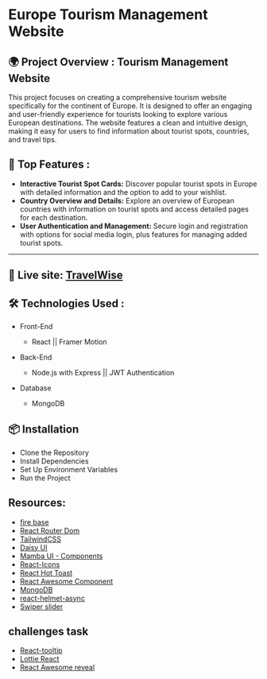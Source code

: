 # Europe Tourism Management Website

## 🌍 Project Overview : Tourism Management Website

This project focuses on creating a comprehensive tourism website specifically for the continent of Europe. It is designed to offer an engaging and user-friendly experience for tourists looking to explore various European destinations. The website features a clean and intuitive design, making it easy for users to find information about tourist spots, countries, and travel tips.

## 📖 Top Features :
- **Interactive Tourist Spot Cards:** Discover popular tourist spots in Europe with detailed information and the option to add to your wishlist.
- **Country Overview and Details:** Explore an overview of European countries with information on tourist spots and access detailed pages for each destination.
- **User Authentication and Management:** Secure login and registration with options for social media login, plus features for managing added tourist spots.
---

## 🚀 Live site: [TravelWise](https://tourism-management-b5a11.web.app/)

## 🛠️ Technologies Used :
- Front-End
  - React || Framer Motion
  
- Back-End
  - Node.js with Express || JWT Authentication 
  
- Database
  - MongoDB

## 📦 Installation
- Clone the Repository
- Install Dependencies
- Set Up Environment Variables
- Run the Project

## Resources:

- [fire base](https://firebase.google.com/)
- [React Router Dom](https://reactrouter.com/)
- [TailwindCSS](https://tailwindcss.com/)
- [Daisy UI](https://daisyui.com/)
- [Mamba UI - Components](https://mambaui.com/)
- [React-Icons](https://react-icons.github.io/react-icons/search/#q=twi)
- [React Hot Toast](https://react-hot-toast.com/)
- [React Awesome Component](https://github.com/brillout/awesome-react-components)
- [MongoDB](https://mongodb.com/atlas)
- [react-helmet-async](https://www.npmjs.com/package/react-helmet-async)
- [Swiper slider](https://swiperjs.com/)

## challenges task

- [React-tooltip](https://react-tooltip.com/docs/upgrade-guide/changelog-v4-v5)
- [Lottie React](https://app.lottiefiles.com/)
- [React Awesome reveal](https://app.lottiefiles.com/)
